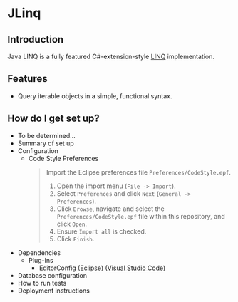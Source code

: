 # JLinq

## Introduction #

Java LINQ is a fully featured C#-extension-style [LINQ](https://msdn.microsoft.com/en-us/library/system.linq.enumerable.aspx) implementation.

## Features

* Query iterable objects in a simple, functional syntax.

## How do I get set up?

* To be determined...
* Summary of set up
* Configuration
  * Code Style Preferences
    > Import the Eclipse preferences file `Preferences/CodeStyle.epf`.
    > 1. Open the import menu (`File -> Import`).
    > 1. Select `Preferences` and click `Next` (`General -> Preferences`).
    > 1. Click `Browse`, navigate and select the `Preferences/CodeStyle.epf` file within this repository, and click `Open`.
    > 1. Ensure `Import all` is checked.
    > 1. Click `Finish`.
* Dependencies
  * Plug-Ins
    * EditorConfig ([Eclipse](https://marketplace.eclipse.org/node/2506426)) ([Visual Studio Code](https://marketplace.visualstudio.com/items?itemName=EditorConfig.EditorConfig))
* Database configuration
* How to run tests
* Deployment instructions
